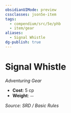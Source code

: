 ```yaml
---
obsidianUIMode: preview
cssclasses: json5e-item
tags:
  - compendium/src/5e/phb
  - item/gear
aliases:
  - Signal Whistle
dg-publish: true
---
```

# Signal Whistle
*Adventuring Gear*  

- **Cost**: 5 cp
- **Weight**: ⏤

*Source: SRD / Basic Rules*
